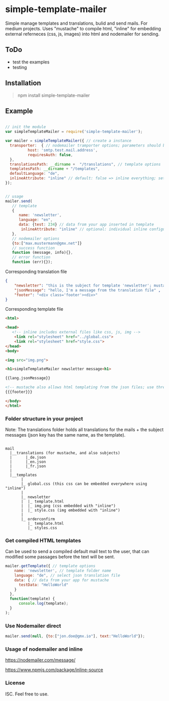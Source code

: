 # simple-template-mailer

 Simple manage templates and translations, bulid and send mails. For medium projects.
 Uses "mustache" to compile html, "inline" for embedding external referneces (css, js, images)
 into html and nodemailer for sending.

## ToDo
 * test the examples
 * testing

## Installation
>npm install simple-template-mailer

## Example

```js

// init the module
var simpleTemplateMailer = require('simple-template-mailer');

var mailer = simpleTemplateMailer({ // create a instance
  transporter:  { // nodemailer tramporter options; parameters should be fetched from an external config
          host: 'smtp.test.mail.address',
          requiresAuth: false,
  },
  translationsPath: __dirname +  "/translations", // template options
  templatesPath: __dirname + "/templates",
  defaultLanguage: "de",
  inlineAttribute: "inline" // default: false => inline everything; set to "inline" to only inline tags with attribute "inline"
});


// usage
mailer.send(
   // template
   {
      name: 'newsletter',
      language: "en",
      data: {test: 234} // data from your app inserted in template
       inlineAttribute: "inline" // optional: individual inline configuration
   },
   // nodemailer options
   {to:["max.mustermann@gmx.net"]}
   // success function
   function (message, info){},
   // error function
   function (err){});

```

Corresponding translation file
```json
{
    "newsletter": "this is the subject for template 'newsletter'; mustache can be used here too: {{jsonMessage}}",
    "jsonMessage": "hello, I'm a message from the translation file" ,
    "footer": "<div class='footer'><div>"
}
```

Corresponding template file
```html
<html>

<head>
   <!-- inline includes external files like css, js, img -->
    <link rel="stylesheet" href="../global.css">
    <link rel="stylesheet" href="style.css">
</head>
<body>

<img src="img.png">

<h1>simpleTemplateMailer newsletter message<h1>

{{lang.jsonMessage}}

<!-- mustache also allows html templating from the json files; use three "{" to compile html -->
{{{footer}}}

</body>
</html>

```

### Folder structure in your project

Note: The translations folder holds all translations for the mails + the subject messages (json key has the same name, as the template).
```

mail
  |__translations (for mustache, and also subjects)
  |      |_de.json
  |      |_en.json
  |      |_fr.json
  |
  |__templates
       |
       |_ global.css (this css can be embedded everywhere using "inline")
       |
       |_ newsletter
       |  |_ template.html
       |  |_ img.png (css embedded with "inline")
       |  |_ style.css (img embedded with "inline")
       |
       |_ orderconfirm
          |_ template.html
          |_ styles.css

```

### Get compiled HTML templates
Can be used to send a compiled default mail text to the user, that can modified some passages before the text will be sent.
```js
mailer.getTemplate({ // template options
    name: 'newsletter', // template folder name
    language: "de", // select json translation file
    data: { // data from your app for mustache
      testData: "HelloWorld"
    }
  },
  function(template) {
      console.log(template);
  }
);
```


### Use Nodemailer direct
```js
mailer.send(null, {to:["jon.doe@gmx.io"], text:"HelloWorld"});

```

### Usage of nodemailer and inline
https://nodemailer.com/message/

https://www.npmjs.com/package/inline-source



### License
 ISC. Feel free to use.
